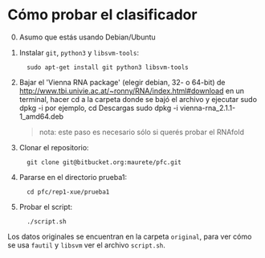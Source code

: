 Cómo probar el clasificador
===========================

0. Asumo que estás usando Debian/Ubuntu

1. Instalar `git`, `python3` y `libsvm-tools`:

         sudo apt-get install git python3 libsvm-tools
	
2. Bajar el 'Vienna RNA package' (elegir debian, 32- o 64-bit) de
   http://www.tbi.univie.ac.at/~ronny/RNA/index.html#download
   en un terminal, hacer cd a la carpeta donde se bajó el archivo
   y ejecutar
         sudo dpkg -i <nombre de archivo>
   por ejemplo,
         cd Descargas
	     sudo dpkg -i vienna-rna_2.1.1-1_amd64.deb
	
   > nota: este paso es necesario sólo si querés probar el RNAfold
	
3. Clonar el repositorio:

         git clone git@bitbucket.org:maurete/pfc.git

4. Pararse en el directorio prueba1:

         cd pfc/rep1-xue/prueba1
	
5. Probar el script:

         ./script.sh
	
Los datos originales se encuentran en la carpeta `original`, para
ver cómo se usa `fautil` y `libsvm` ver el archivo `script.sh`.
